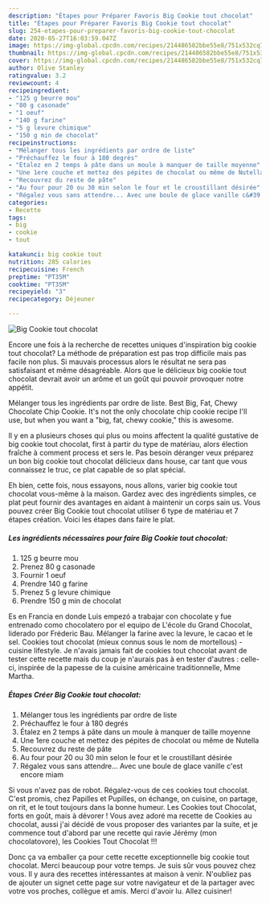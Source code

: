 ```yaml
---
description: "Étapes pour Préparer Favoris Big Cookie tout chocolat"
title: "Étapes pour Préparer Favoris Big Cookie tout chocolat"
slug: 254-etapes-pour-preparer-favoris-big-cookie-tout-chocolat
date: 2020-05-27T16:03:59.047Z
image: https://img-global.cpcdn.com/recipes/214486582bbe55e8/751x532cq70/big-cookie-tout-chocolat-photo-principale-de-la-recette.jpg
thumbnail: https://img-global.cpcdn.com/recipes/214486582bbe55e8/751x532cq70/big-cookie-tout-chocolat-photo-principale-de-la-recette.jpg
cover: https://img-global.cpcdn.com/recipes/214486582bbe55e8/751x532cq70/big-cookie-tout-chocolat-photo-principale-de-la-recette.jpg
author: Olive Stanley
ratingvalue: 3.2
reviewcount: 4
recipeingredient:
- "125 g beurre mou"
- "80 g casonade"
- "1 oeuf"
- "140 g farine"
- "5 g levure chimique"
- "150 g min de chocolat"
recipeinstructions:
- "Mélanger tous les ingrédients par ordre de liste"
- "Préchauffez le four à 180 degrés"
- "Étalez en 2 temps à pâte dans un moule à manquer de taille moyenne"
- "Une 1ere couche et mettez des pépites de chocolat ou même de Nutella"
- "Recouvrez du reste de pâte"
- "Au four pour 20 ou 30 min selon le four et le croustillant désirée"
- "Régalez vous sans attendre... Avec une boule de glace vanille c&#39;est encore miam"
categories:
- Recette
tags:
- big
- cookie
- tout

katakunci: big cookie tout 
nutrition: 285 calories
recipecuisine: French
preptime: "PT35M"
cooktime: "PT35M"
recipeyield: "3"
recipecategory: Déjeuner

---
```



![Big Cookie tout chocolat](https://img-global.cpcdn.com/recipes/214486582bbe55e8/751x532cq70/big-cookie-tout-chocolat-photo-principale-de-la-recette.jpg)

Encore une fois à la recherche de recettes uniques d'inspiration big cookie tout chocolat? La méthode de préparation est pas trop difficile mais pas facile non plus. Si mauvais processus alors le résultat ne sera pas satisfaisant et même désagréable. Alors que le délicieux big cookie tout chocolat devrait avoir un arôme et un goût qui pouvoir provoquer notre appétit.

Mélanger tous les ingrédients par ordre de liste. Best Big, Fat, Chewy Chocolate Chip Cookie. It&#39;s not the only chocolate chip cookie recipe I&#39;ll use, but when you want a &#34;big, fat, chewy cookie,&#34; this is awesome.

Il y en a plusieurs choses qui plus ou moins affectent la qualité gustative de big cookie tout chocolat, first à partir du type de matériau, alors élection fraîche à comment process et sers le. Pas besoin déranger veux préparez un bon big cookie tout chocolat délicieux dans house, car tant que vous connaissez le truc, ce plat capable de so plat spécial.


Eh bien, cette fois, nous essayons, nous allons, varier big cookie tout chocolat vous-même à la maison. Gardez avec des ingrédients simples, ce plat peut fournir des avantages en aidant à maintenir un corps sain us. Vous pouvez créer Big Cookie tout chocolat utiliser 6 type de matériau et 7 étapes création. Voici les étapes dans faire le plat.

<!--inarticleads1-->

##### Les ingrédients nécessaires pour faire Big Cookie tout chocolat:

1.  125 g beurre mou
1. Prenez 80 g casonade
1. Fournir 1 oeuf
1. Prendre 140 g farine
1. Prenez 5 g levure chimique
1. Prendre 150 g min de chocolat


Es en Francia en donde Luis empezó a trabajar con chocolate y fue entrenado como chocolatero por el equipo de L&#39;école du Grand Chocolat, liderado por Fréderic Bau. Mélanger la farine avec la levure, le cacao et le sel. Cookies tout chocolat (mieux connus sous le nom de mortellous) - cuisine lifestyle. Je n&#39;avais jamais fait de cookies tout chocolat avant de tester cette recette mais du coup je n&#39;aurais pas à en tester d&#39;autres : celle-ci, inspirée de la papesse de la cuisine américaine traditionnelle, Mme Martha. 

<!--inarticleads2-->

##### Étapes Créer Big Cookie tout chocolat:

1. Mélanger tous les ingrédients par ordre de liste
1. Préchauffez le four à 180 degrés
1. Étalez en 2 temps à pâte dans un moule à manquer de taille moyenne
1. Une 1ere couche et mettez des pépites de chocolat ou même de Nutella
1. Recouvrez du reste de pâte
1. Au four pour 20 ou 30 min selon le four et le croustillant désirée
1. Régalez vous sans attendre... Avec une boule de glace vanille c&#39;est encore miam


Si vous n&#39;avez pas de robot. Régalez-vous de ces cookies tout chocolat. C&#39;est promis, chez Papilles et Pupilles, on échange, on cuisine, on partage, on rit, et le tout toujours dans la bonne humeur. Les Cookies tout Chocolat, forts en goût, mais à dévorer ! Vous avez adoré ma recette de Cookies au chocolat, aussi j&#39;ai décidé de vous proposer des variantes par la suite, et je commence tout d&#39;abord par une recette qui ravie Jérémy (mon chocolatovore), les Cookies Tout Chocolat !!! 


Donc ça va emballer ça pour cette recette exceptionnelle big cookie tout chocolat. Merci beaucoup pour votre temps. Je suis sûr vous pouvez chez vous. Il y aura des recettes  intéressantes at maison à venir. N'oubliez pas de ajouter un signet cette page sur votre navigateur et de la partager avec votre vos proches, collègue et amis. Merci d'avoir lu. Allez cuisiner!
